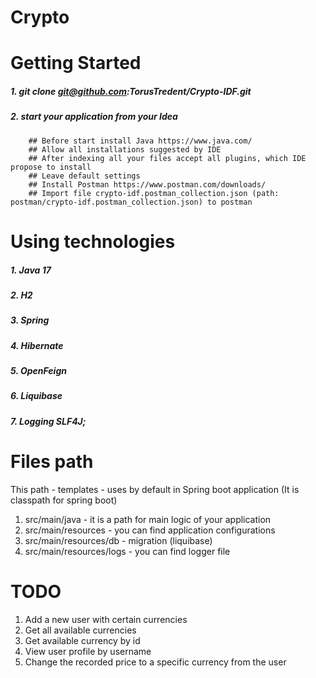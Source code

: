 # Crypto

Getting Started
=====================
##### 1. git clone git@github.com:TorusTredent/Crypto-IDF.git
##### 2. start your application from your Idea
        ## Before start install Java https://www.java.com/
        ## Allow all installations suggested by IDE
        ## After indexing all your files accept all plugins, which IDE propose to install
        ## Leave default settings
        ## Install Postman https://www.postman.com/downloads/
        ## Import file crypto-idf.postman_collection.json (path: postman/crypto-idf.postman_collection.json) to postman

Using technologies
=====================
##### 1. Java 17
##### 2. H2
##### 3. Spring
##### 4. Hibernate
##### 5. OpenFeign
##### 6. Liquibase
##### 7. Logging SLF4J;

Files path
=====================
This path - templates - uses by default in Spring boot application (It is classpath for spring boot)
1. src/main/java - it is a path for main logic of your application
2. src/main/resources - you can find application configurations
3. src/main/resources/db - migration (liquibase)
4. src/main/resources/logs - you can find logger file


TODO
=====================
1. Add a new user with certain currencies
2. Get all available currencies
3. Get available currency by id
4. View user profile by username
5. Change the recorded price to a specific currency from the user
